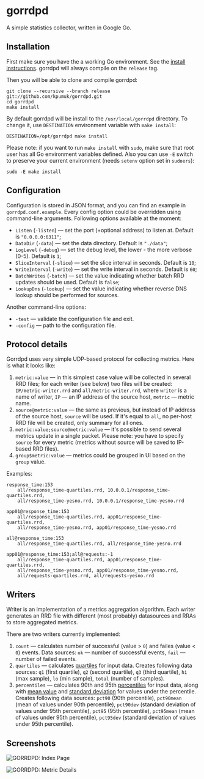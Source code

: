 # gorrdpd

A simple statistics collector, written in Google Go.

## Installation

First make sure you have the a working Go environment. See the [install instructions](http://golang.org/doc/install.html). gorrdpd will always compile on the `release` tag.

Then you will be able to clone and compile gorrdpd:

    git clone --recursive --branch release git://github.com/kpumuk/gorrdpd.git
    cd gorrdpd
    make install

By default gorrdpd will be install to the `/usr/local/gorrdpd` directory. To change it, use `DESTINATION` environment variable with `make install`:

    DESTINATION=/opt/gorrdpd make install

Please note: if you want to run `make install` with `sudo`, make sure that root user has all Go environment variables defined. Also you can use `-E` switch to preserve your current environment (needs `setenv` option set in `sudoers`):

    sudo -E make install

## Configuration

Configuration is stored in JSON format, and you can find an example in `gorrdpd.conf.example`. Every config option could be overridden using command-line arguments. Following options available at the moment:

* `Listen` (`-listen`) — set the port (+optional address) to listen at. Default is `"0.0.0.0:6311"`;
* `DataDir` (`-data`) — set the data directory. Default is `"./data"`;
* `LogLevel` (`-debug`) — set the debug level, the lower - the more verbose (0-5). Default is `1`;
* `SliceInterval` (`-slice`) — set the slice interval in seconds. Default is `10`;
* `WriteInterval` (`-write`) — set the write interval in seconds. Default is `60`;
* `BatchWrites` (`-batch`) — set the value indicating whether batch RRD updates should be used. Default is `false`;
* `LookupDns` (`-lookup`) — set the value indicating whether reverse DNS lookup should be performed for sources.

Another command-line options:

* `-test` — validate the configuration file and exit.
* `-config` — path to the configuration file.

## Protocol details

Gorrdpd uses very simple UDP-based protocol for collecting metrics. Here is what it looks like:

1. `metric:value` — in this simplest case value will be collected in several RRD files; for each writer (see below) two files will be created: `IP/metric-writer.rrd` and `all/metric-writer.rrd`, where `writer` is a name of writer, `IP` — an IP address of the source host, `metric` — metric name.
2. `source@metric:value` — the same as previous, but instead of IP address of the source host, `source` will be used. If it's equal to `all`, no per-host RRD file will be created, only summary for all ones.
3. `metric:value;source@metric:value` — it's possible to send several metrics update in a single packet. Please note: you have to specify `source` for every metric (metrics without source will be saved to IP-based RRD files).
3. `group$metric:value` — metrics could be grouped in UI based on the `group`
value.

Examples:

    response_time:153
        all/response_time-quartiles.rrd, 10.0.0.1/response_time-quartiles.rrd,
        all/response_time-yesno.rrd, 10.0.0.1/response_time-yesno.rrd

    app01@response_time:153
        all/response_time-quartiles.rrd, app01/response_time-quartiles.rrd,
        all/response_time-yesno.rrd, app01/response_time-yesno.rrd

    all@response_time:153
        all/response_time-quartiles.rrd, all/response_time-yesno.rrd

    app01@response_time:153;all@requests:-1
        all/response_time-quartiles.rrd, app01/response_time-quartiles.rrd,
        all/response_time-yesno.rrd, app01/response_time-yesno.rrd,
        all/requests-quartiles.rrd, all/requests-yesno.rrd

## Writers

Writer is an implementation of a metrics aggregation algorithm. Each writer generates an RRD file with different (most probably) datasources and RRAs to store aggregated metrics.

There are two writers currently implemented:

1. `count` — calculates number of successful (value > `0`) and failes (value < `0`) events. Data sources: `ok` — number of successful events, `fail` — number of failed events.
2. `quartiles` — calculates [quartiles](http://en.wikipedia.org/wiki/Quartile) for input data. Creates following data sources: `q1` (first quartile), `q2` (second quartile), `q3` (third quartile), `hi` (max sample), `lo` (min sample), `total` (number of samples).
3. `percentiles` — calculates 90th and 95th [percentiles](http://en.wikipedia.org/wiki/Percentile) for input data, along with [mean value](http://en.wikipedia.org/wiki/Arithmetic_mean) and [standard deviation](http://en.wikipedia.org/wiki/Standard_deviation) for values under the percentile. Creates following data sources: `pct90` (90th percentile), `pct90mean` (mean of values under 90th percentile), `pct90dev` (standard deviation of values under 95th percentile), `pct95` (95th percentile), `pct95mean` (mean of values under 95th percentile), `pct95dev` (standard deviation of values under 95th percentile).

## Screenshots

![GORRDPD: Index Page](http://kpumuk.github.com/gorrdpd/images/index.png)

![GORRDPD: Metric Details](http://kpumuk.github.com/gorrdpd/images/metric.png)

